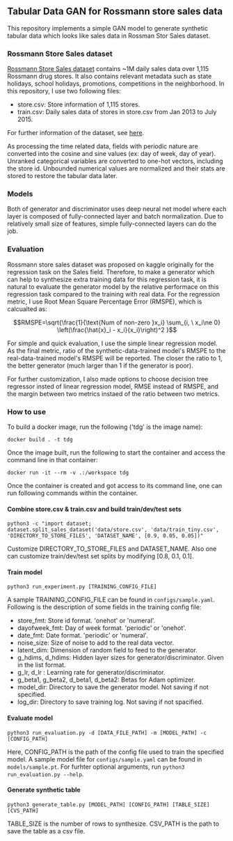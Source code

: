 ## Tabular Data GAN for Rossmann store sales data

This repository implements a simple GAN model to generate synthetic tabular data which looks like sales data in Rossman Stor Sales dataset.

### Rossmann Store Sales dataset
[Rossmann Store Sales dataset](https://www.kaggle.com/competitions/rossmann-store-sales/overview) contains ~1M daily sales data over 1,115 Rossmann drug stores. It also contains relevant metadata such as state holidays, school holidays, promotions, competitions in the neighborhood. In this repository, I use two following files:
* store.csv: Store information of 1,115 stores.
* train.csv: Daily sales data of stores in store.csv from Jan 2013 to July 2015.

For further information of the dataset, see [here](https://www.kaggle.com/competitions/rossmann-store-sales/data).

As processing the time related data, fields with periodic nature are converted into the cosine and sine values (ex: day of week, day of year). Unranked categorical variables are converted to one-hot vectors, including the store id. Unbounded numerical values are normalized and their stats are stored to restore the tabular data later.

### Models
Both of generator and discriminator uses deep neural net model where each layer is composed of fully-connected layer and batch normalization. Due to relatively small size of features, simple fully-connected layers can do the job.

### Evaluation
Rossmann store sales dataset was proposed on kaggle originally for the regression task on the Sales field. Therefore, to make a generator which can help to synthesize extra training data for this regression task, it is natural to evaluate the generator model by the relative performace on this regression task compared to the training with real data. For the regression metric, I use Root Mean Square Percentage Error (RMSPE), which is calcualted as:

$$RMSPE=\sqrt{\frac{1}{\text{Num of non-zero }x_i} \sum_{i, \ x_i\ne 0} \left(\frac{\hat{x}_i - x_i}{x_i}\right)^2 }$$

For simple and quick evaluation, I use the simple linear regression model. As the final metric, ratio of the synthetic-data-trained model's RMSPE to the real-data-trained model's RMSPE will be reported. The closer the ratio to 1, the better generator (much larger than 1 if the generator is poor).

For further customization, I also made options to choose decision tree regressor insted of linear regression model, RMSE instead of RMSPE, and the margin between two metrics instaed of the ratio between two metrics.


### How to use
To build a docker image, run the following ('tdg' is the image name):
```
docker build . -t tdg
```
Once the image built, run the following to start the container and access the command line in that container:
```
docker run -it --rm -v .:/workspace tdg
```
Once the container is created and got access to its command line, one can run following commands within the container.

#### Combine store.csv & train.csv and build train/dev/test sets
```
python3 -c "import dataset; dataset.split_sales_dataset('data/store.csv', 'data/train_tiny.csv', 'DIRECTORY_TO_STORE_FILES', 'DATASET_NAME', [0.9, 0.05, 0.05])"
```
Customize DIRECTORY_TO_STORE_FILES and DATASET_NAME. Also one can customize train/dev/test set splits by modifying [0.8, 0.1, 0.1].

#### Train model
```
python3 run_experiment.py [TRAINING_CONFIG_FILE]
```
A sample TRAINING_CONFIG_FILE can be found in `configs/sample.yaml`. Following is the description of some fields in the training config file:
* store_fmt: Store id format. 'onehot' or 'numeral'.
* dayofweek_fmt: Day of week format. 'periodic' or 'onehot'.
* date_fmt: Date format. 'periodic' or 'numeral'.
* noise_size: Size of noise to add to the real data vector.
* latent_dim: Dimension of random field to feed to the generator.
* g_hdims, d_hdims: Hidden layer sizes for generator/discriminator. Given in the list format.
* g_lr, d_lr : Learning rate for generator/discriminator.
* g_beta1, g_beta2, d_beta1, d_beta2: Betas for Adam optimizer.
* model_dir: Directory to save the generator model. Not saving if not specified.
* log_dir: Directory to save training log. Not saving if not spacified.

#### Evaluate model
```
python3 run_evaluation.py -d [DATA_FILE_PATH] -m [MODEL_PATH] -c [CONFIG_PATH]
```
Here, CONFIG_PATH is the path of the config file used to train the specified model. A sample model file for `configs/sample.yaml` can be found in `models/sample.pt`. For furhter optional arguments, run `python3 run_evaluation.py --help`.

#### Generate synthetic table
```
python3 generate_table.py [MODEL_PATH] [CONFIG_PATH] [TABLE_SIZE] [CVS_PATH]
```
TABLE_SIZE is the number of rows to synthesize. CSV_PATH is the path to save the table as a csv file.